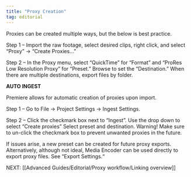 ```yaml
---
title: "Proxy Creation"
tag: editorial
---
```

Proxies can be created multiple ways, but the below is best practice.

Step 1 – Import the raw footage, select desired clips, right click, and select “Proxy” -> “Create Proxies...”

Step 2 – In the Proxy menu, select “QuickTime” for “Format” and “ProRes Low Resolution Proxy” for “Preset.” Browse to set the “Destination.” When there are multiple destinations, export files by folder.

**AUTO INGEST**

Premiere allows for automatic creation of proxies upon import.

Step 1 – Go to File -> Project Settings -> Ingest Settings.

Step 2 – Click the checkmark box next to “Ingest”. Use the drop down to select “Create proxies” Select preset and destination. Warning! Make sure to un-click the checkmark box to prevent unwanted proxies in the future.

If issues arise, a new preset can be created for future proxy exports. Alternatively, although not ideal, Media Encoder can be used directly to export proxy files. See “Export Settings.“

NEXT: [[Advanced Guides/Editorial/Proxy workflow/Linking overview]]
